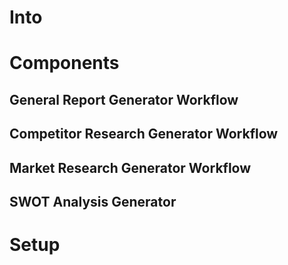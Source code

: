 # Into


# Components 
## General Report Generator Workflow

## Competitor Research Generator Workflow

## Market Research Generator Workflow

## SWOT Analysis Generator 


# Setup 

